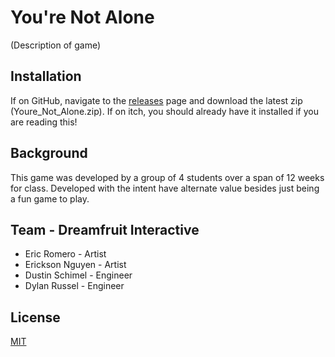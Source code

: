 # You're Not Alone

(Description of game)

## Installation

If on GitHub, navigate to the [releases](github.com/Xerphy/Youre_Not_Alone/releases) page and download the latest zip (Youre_Not_Alone.zip). If on itch, you should already have it installed if you are reading this!

## Background

This game was developed by a group of 4 students over a span of 12 weeks for class. Developed with the intent have alternate value besides just being a fun game to play.

## Team - Dreamfruit Interactive
 - Eric Romero - Artist
 - Erickson Nguyen - Artist
 - Dustin Schimel - Engineer
 - Dylan Russel - Engineer

## License
[MIT](https://choosealicense.com/licenses/mit/)
